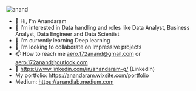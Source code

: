    ![anand](https://github-readme-stats.vercel.app/api?username=anand-lab-172&show_icons=true)


- 👋 Hi, I’m Anandaram
- 👀 I’m interested in Data handling and roles like Data Analyst, Business Analyst, Data Engineer and Data Scientist 
- 🌱 I’m currently learning Deep learning 
- 💞️ I’m looking to collaborate on Impressive projects 
- 📫 How to reach me aero.172anand@gmail.com or aero.172anand@outlook.com
- 🔗 https://www.linkedin.com/in/anandaram-g/  (LinkedIn)
- My portfolio: https://anandaram.wixsite.com/portfolio
- Medium: https://anandlab.medium.com
